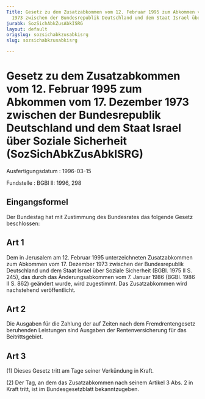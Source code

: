 ```yaml
---
Title: Gesetz zu dem Zusatzabkommen vom 12. Februar 1995 zum Abkommen vom 17. Dezember
  1973 zwischen der Bundesrepublik Deutschland und dem Staat Israel über Soziale Sicherheit
jurabk: SozSichAbkZusAbkISRG
layout: default
origslug: sozsichabkzusabkisrg
slug: sozsichabkzusabkisrg

---
```


# Gesetz zu dem Zusatzabkommen vom 12. Februar 1995 zum Abkommen vom 17. Dezember 1973 zwischen der Bundesrepublik Deutschland und dem Staat Israel über Soziale Sicherheit (SozSichAbkZusAbkISRG)

Ausfertigungsdatum
:   1996-03-15

Fundstelle
:   BGBl II: 1996, 298



## Eingangsformel

Der Bundestag hat mit Zustimmung des Bundesrates das folgende Gesetz beschlossen:


## Art 1

Dem in Jerusalem am 12. Februar 1995 unterzeichneten Zusatzabkommen zum Abkommen vom 17. Dezember 1973 zwischen der Bundesrepublik Deutschland und dem Staat Israel über Soziale Sicherheit (BGBl. 1975 II S. 245), das durch das Änderungsabkommen vom 7. Januar 1986 (BGBl. 1986 II S. 862) geändert wurde, wird zugestimmt. Das Zusatzabkommen wird nachstehend veröffentlicht.


## Art 2

Die Ausgaben für die Zahlung der auf Zeiten nach dem Fremdrentengesetz beruhenden Leistungen sind Ausgaben der Rentenversicherung für das Beitrittsgebiet.


## Art 3

(1) Dieses Gesetz tritt am Tage seiner Verkündung in Kraft.

(2) Der Tag, an dem das Zusatzabkommen nach seinem Artikel 3 Abs. 2 in Kraft tritt, ist im Bundesgesetzblatt bekanntzugeben.

